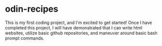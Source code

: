 # odin-recipes
This is my first coding project, and I'm excited to get started! Once I have
completed this project, I will have demonstrated that I can write html
websites, utilize basic github repositories, and maneuver around basic bash
prompt commands.
